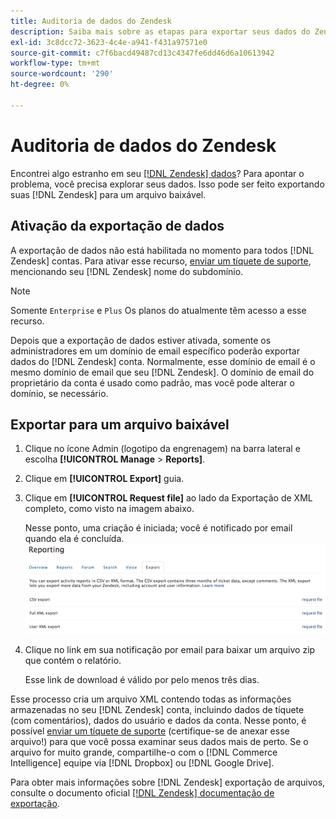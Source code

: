 ```yaml
---
title: Auditoria de dados do Zendesk
description: Saiba mais sobre as etapas para exportar seus dados do Zendesk.
exl-id: 3c8dcc72-3623-4c4e-a941-f431a97571e0
source-git-commit: c7f6bacd49487cd13c4347fe6dd46d6a10613942
workflow-type: tm+mt
source-wordcount: '290'
ht-degree: 0%

---
```


# Auditoria de dados do Zendesk

Encontrei algo estranho em seu [[!DNL Zendesk] dados](../integrations/exp-zendesk-data.md)? Para apontar o problema, você precisa explorar seus dados. Isso pode ser feito exportando suas [!DNL Zendesk] para um arquivo baixável.

## Ativação da exportação de dados

A exportação de dados não está habilitada no momento para todos [!DNL Zendesk] contas. Para ativar esse recurso, [enviar um tíquete de suporte](https://experienceleague.adobe.com/docs/commerce-knowledge-base/kb/troubleshooting/miscellaneous/mbi-service-policies.html), mencionando seu [!DNL Zendesk] nome do subdomínio.

>[!NOTE]
>
>Somente `Enterprise` e `Plus` Os planos do atualmente têm acesso a esse recurso.

Depois que a exportação de dados estiver ativada, somente os administradores em um domínio de email específico poderão exportar dados do [!DNL Zendesk] conta. Normalmente, esse domínio de email é o mesmo domínio de email que seu [!DNL Zendesk]. O domínio de email do proprietário da conta é usado como padrão, mas você pode alterar o domínio, se necessário.

## Exportar para um arquivo baixável

1. Clique no ícone Admin (logotipo da engrenagem) na barra lateral e escolha **[!UICONTROL Manage** > **Reports]**.
1. Clique em **[!UICONTROL Export]** guia.
1. Clique em **[!UICONTROL Request file]** ao lado da Exportação de XML completo, como visto na imagem abaixo.

   Nesse ponto, uma criação é iniciada; você é notificado por email quando ela é concluída.
   ![reports_export_new.png](../../../assets/reports_export_new.png)

1. Clique no link em sua notificação por email para baixar um arquivo zip que contém o relatório.

   Esse link de download é válido por pelo menos três dias.

Esse processo cria um arquivo XML contendo todas as informações armazenadas no seu [!DNL Zendesk] conta, incluindo dados de tíquete (com comentários), dados do usuário e dados da conta. Nesse ponto, é possível [enviar um tíquete de suporte](https://experienceleague.adobe.com/docs/commerce-knowledge-base/kb/troubleshooting/miscellaneous/mbi-service-policies.html) (certifique-se de anexar esse arquivo!) para que você possa examinar seus dados mais de perto. Se o arquivo for muito grande, compartilhe-o com o [!DNL Commerce Intelligence] equipe via [!DNL Dropbox] ou [!DNL Google Drive].

Para obter mais informações sobre [!DNL Zendesk] exportação de arquivos, consulte o documento oficial [[!DNL Zendesk] documentação de exportação](https://support.zendesk.com/hc/en-us/articles/4408886165402-Exporting-data-to-a-JSON-CSV-or-XML-file).
